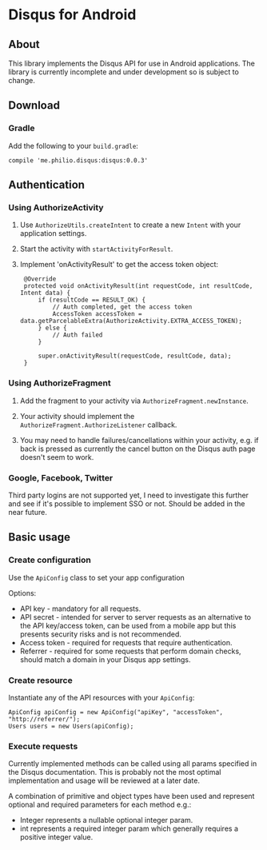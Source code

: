 # Disqus for Android

## About

This library implements the Disqus API for use in Android applications. The library is currently
incomplete and under development so is subject to change.

## Download

### Gradle

Add the following to your `build.gradle`:

    compile 'me.philio.disqus:disqus:0.0.3'

## Authentication

### Using AuthorizeActivity

1. Use `AuthorizeUtils.createIntent` to create a new `Intent` with your application settings.

2. Start the activity with `startActivityForResult`.

3. Implement 'onActivityResult' to get the access token object:

        @Override
        protected void onActivityResult(int requestCode, int resultCode, Intent data) {
            if (resultCode == RESULT_OK) {
                // Auth completed, get the access token
                AccessToken accessToken = data.getParcelableExtra(AuthorizeActivity.EXTRA_ACCESS_TOKEN);
            } else {
                // Auth failed
            }

            super.onActivityResult(requestCode, resultCode, data);
        }

### Using AuthorizeFragment

1. Add the fragment to your activity via `AuthorizeFragment.newInstance`.

2. Your activity should implement the `AuthorizeFragment.AuthorizeListener` callback.

3. You may need to handle failures/cancellations within your activity, e.g. if back is pressed as
    currently the cancel button on the Disqus auth page doesn't seem to work.

### Google, Facebook, Twitter

Third party logins are not supported yet, I need to investigate this further and see if it's
possible to implement SSO or not. Should be added in the near future.

## Basic usage

### Create configuration

Use the `ApiConfig` class to set your app configuration

Options:

* API key - mandatory for all requests.
* API secret - intended for server to server requests as an alternative to the API key/access token,
can be used from a mobile app but this presents security risks and is not recommended.
* Access token - required for requests that require authentication.
* Referrer - required for some requests that perform domain checks, should match a domain in your
Disqus app settings.

### Create resource

Instantiate any of the API resources with your `ApiConfig`:

    ApiConfig apiConfig = new ApiConfig("apiKey", "accessToken", "http://referrer/");
    Users users = new Users(apiConfig);

### Execute requests

Currently implemented methods can be called using all params specified in the Disqus documentation.
This is probably not the most optimal implementation and usage will be reviewed at a later date.

A combination of primitive and object types have been used and represent optional and required
parameters for each method e.g.:

* Integer represents a nullable optional integer param.
* int represents a required integer param which generally requires a positive integer value.